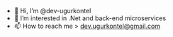 - 👋 Hi, I’m @dev-ugurkontel
- 👀 I’m interested in .Net and back-end microservices
- 📫 How to reach me > dev.ugurkontel@gmail.com
